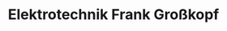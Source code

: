 ---
title: "Elektrotechnik Frank Großkopf"
url: /fleckeby/elektrotechnik-frank-grosskopf/
shop: Elektronik
---